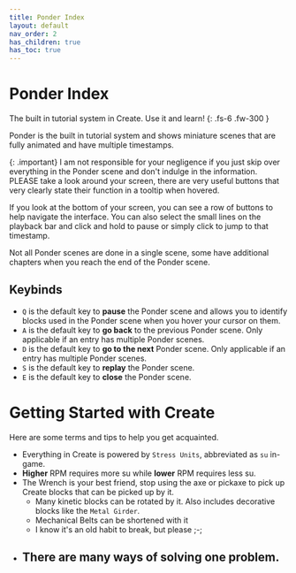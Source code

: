 ```yaml
---
title: Ponder Index
layout: default
nav_order: 2
has_children: true
has_toc: true
---
```

# Ponder Index
The built in tutorial system in Create. Use it and learn!
{: .fs-6 .fw-300 }

Ponder is the built in tutorial system and shows miniature scenes that are fully animated and have multiple timestamps.

{: .important}
I am not responsible for your negligence if you just skip over everything in the Ponder scene and don't indulge in the information.
PLEASE take a look around your screen, there are very useful buttons that very clearly state their function in a tooltip when hovered.

If you look at the bottom of your screen, you can see a row of buttons to help navigate the interface. You can also select the small lines on the playback bar and click and hold to pause or simply click to jump to that timestamp.

Not all Ponder scenes are done in a single scene, some have additional chapters when you reach the end of the Ponder scene.

## Keybinds

- `Q` is the default key to **pause** the Ponder scene and allows you to identify blocks used in the Ponder scene when you hover your cursor on them.
- `A` is the default key to **go back** to the previous Ponder scene. Only applicable if an entry has multiple Ponder scenes.
- `D` is the default key to **go to the next** Ponder scene. Only applicable if an entry has multiple Ponder scenes.
- `S` is the default key to **replay** the Ponder scene.
- `E` is the default key to **close** the Ponder scene.

# Getting Started with Create
Here are some terms and tips to help you get acquainted. 
- Everything in Create is powered by `Stress Units`, abbreviated as `su` in-game. 
- **Higher** RPM requires more su while **lower** RPM requires less su.
- The Wrench is your best friend, stop using the axe or pickaxe to pick up Create blocks that can be picked up by it.
  - Many kinetic blocks can be rotated by it. Also includes decorative blocks like the `Metal Girder`.
  - Mechanical Belts can be shortened with it
  - I know it's an old habit to break, but please ;-;
- There are many ways of solving one problem.
  - 